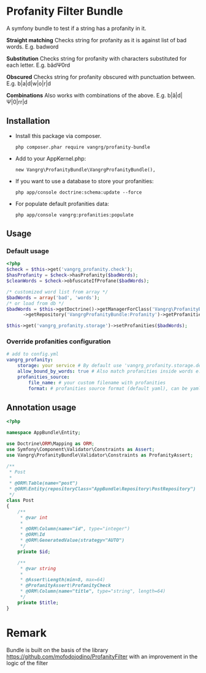 # Profanity Filter Bundle

A symfony bundle to test if a string has a profanity in it.

**Straight matching**
Checks string for profanity as it is against list of bad words. E.g. badword

**Substitution**
Checks string for profanity with characters substituted for each letter. E.g. bâdΨ0rd

**Obscured**
Checks string for profanity obscured with punctuation between. E.g. b|a|d|w|o|r|d

**Combinations**
Also works with combinations of the above. E.g. b|â|d|Ψ|0|rr|d

## Installation

- Install this package via composer.
    ```
    php composer.phar require vangrg/profanity-bundle
    ```
- Add to your AppKernel.php:
    ```
    new Vangrg\ProfanityBundle\VangrgProfanityBundle(),
    ```
- If you want to use a database to store your profanities:
    ```
    php app/console doctrine:schema:update --force
    ```
- For populate default profanities data:
    ```
    php app/console vangrg:profanities:populate
    ```

## Usage

### Default usage

```php
<?php
$check = $this->get('vangrg_profanity.check');
$hasProfanity = $check->hasProfanity($badWords);
$cleanWords = $check->obfuscateIfProfane($badWords);

/* customized word list from array */
$badWords = array('bad', 'words');
/* or load from db */
$badWords = $this->getDoctrine()->getManagerForClass('Vangrg\ProfanityBundle\Entity\Profanity')
      ->getRepository('VangrgProfanityBundle:Profanity')->getProfanitiesArray();

$this->get('vangrg_profanity.storage')->setProfanities($badWords);

```

### Override profanities configuration

```yaml
# add to config.yml
vangrg_profanity:
    storage: your service # By default use 'vangrg_profanity.storage.default', custom storage service must implement "Vangrg\ProfanityBundle\Storage\ProfanitiesStorageInterface"
    allow_bound_by_words: true # Also match profanities inside words e.g. a.r.s.esomething, somethingarse, but be careful also words like glasses
    profanities_source:
        file_name: # your custom filename with profanities
        format: # profanities source format (default yaml), can be yaml, json or xml

```

## Annotation usage

```php
<?php

namespace AppBundle\Entity;

use Doctrine\ORM\Mapping as ORM;
use Symfony\Component\Validator\Constraints as Assert;
use Vangrg\ProfanityBundle\Validator\Constraints as ProfanityAssert;

/**
 * Post
 *
 * @ORM\Table(name="post")
 * @ORM\Entity(repositoryClass="AppBundle\Repository\PostRepository")
 */
class Post
{
    /**
     * @var int
     *
     * @ORM\Column(name="id", type="integer")
     * @ORM\Id
     * @ORM\GeneratedValue(strategy="AUTO")
     */
    private $id;

    /**
     * @var string
     * 
     * @Assert\Length(min=8, max=64)
     * @ProfanityAssert\ProfanityCheck
     * @ORM\Column(name="title", type="string", length=64)
     */
    private $title;
}
```

# Remark
Bundle is built on the basis of the library 
https://github.com/mofodojodino/ProfanityFilter with an improvement in the logic of the filter

